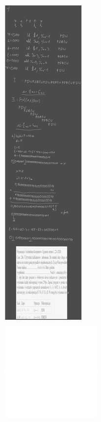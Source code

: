 ![](/Notatki/Semestr%204/Organizacja%20i%20architektura%20komputerów/Wykłady/Kolokwium/Drawing%202024-06-16%2017.48.53.excalidraw.svg)

![](/Notatki/Semestr%204/Organizacja%20i%20architektura%20komputerów/Wykłady/Kolokwium/egzamin_OiAK.pdf)![](Notatki/Semestr%204/Organizacja%20i%20architektura%20komputerów/Wykłady/Kolokwium/egzamin_OiAK1.pdf)